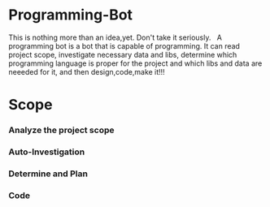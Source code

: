 # Programming-Bot
   This is nothing more than an idea,yet. Don't take it seriously.
   A programming bot is a bot that is capable of programming. It can read project scope, investigate necessary data and libs, determine which programming language is proper for the project and which libs and data are neeeded for it, and then design,code,make it!!!
# Scope
 ### Analyze the project scope
 
 ### Auto-Investigation
 
 ### Determine and Plan
 
 ### Code
